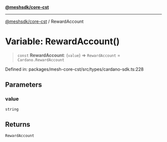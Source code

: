 [**@meshsdk/core-cst**](../README.md)

***

[@meshsdk/core-cst](../globals.md) / RewardAccount

# Variable: RewardAccount()

> `const` **RewardAccount**: (`value`) => `RewardAccount` = `Cardano.RewardAccount`

Defined in: packages/mesh-core-cst/src/types/cardano-sdk.ts:228

## Parameters

### value

`string`

## Returns

`RewardAccount`
